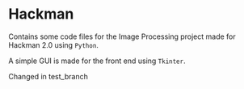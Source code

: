 # Hackman

Contains some code files for the Image Processing project made for Hackman 2.0 using `Python`.

A simple GUI is made for the front end using `Tkinter`.

Changed in test_branch
